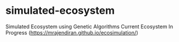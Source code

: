 # simulated-ecosystem
Simulated Ecosystem using Genetic Algorithms
Current Ecosystem In Progress (https://mrajendiran.github.io/ecosimulation/)
